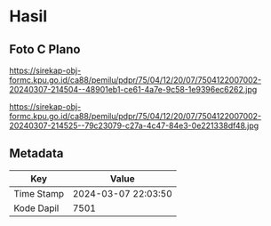 # Hasil

## Foto C Plano

https://sirekap-obj-formc.kpu.go.id/ca88/pemilu/pdpr/75/04/12/20/07/7504122007002-20240307-214504--48901eb1-ce61-4a7e-9c58-1e9396ec6262.jpg

https://sirekap-obj-formc.kpu.go.id/ca88/pemilu/pdpr/75/04/12/20/07/7504122007002-20240307-214525--79c23079-c27a-4c47-84e3-0e221338df48.jpg


## Metadata

| Key        | Value               |
| ---------- | ------------------- |
| Time Stamp | 2024-03-07 22:03:50 |
| Kode Dapil | 7501                |



